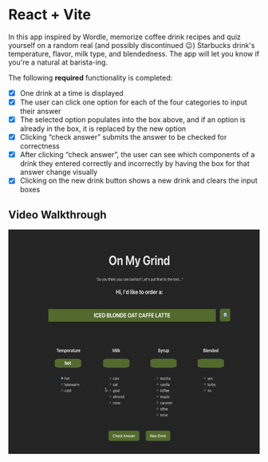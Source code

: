 # React + Vite

In this app inspired by Wordle, memorize coffee drink recipes and quiz yourself on a random real (and possibly discontinued 😉) Starbucks drink's temperature, flavor, milk type, and blendedness. The app will let you know if you're a natural at barista-ing.

The following **required** functionality is completed:

- [x] One drink at a time is displayed
- [x] The user can click one option for each of the four categories to input their answer
- [x] The selected option populates into the box above, and if an option is already in the box, it is replaced by the new option
- [x] Clicking “check answer” submits the answer to be checked for correctness
- [x] After clicking “check answer”, the user can see which components of a drink they entered correctly and incorrectly by having the box for that answer change visually
- [x] Clicking on the new drink button shows a new drink and clears the input boxes

## Video Walkthrough

<img margin="auto" src='/web102_lab3_result.gif' title='Video Walkthrough' width='' alt='Video Walkthrough' width="300" height="450"/>
